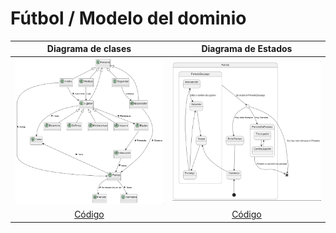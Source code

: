 # Fútbol / Modelo del dominio

|Diagrama de clases|Diagrama de Estados|
|:-:|:-:|
|![Imagen](images/ModeloDeDominio.png)|![Imagen](images/DiagramaDeEstados.png)
|[Código](modeloDelDominio.puml)|[Código](diagramaDeEstados.puml)